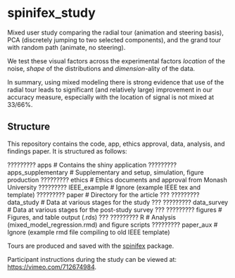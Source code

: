 # spinifex_study

Mixed user study comparing the radial tour (animation and steering basis), PCA (discretely jumping to two selected components), and the grand tour with random path (animate, no steering).

We test these visual factors across the experimental factors _location_ of the noise, _shape_ of the distributions and _dimension_-ality of the data.

In summary, using mixed modeling there is strong evidence that use of the radial tour leads to significant (and relatively large) improvement in our accuracy measure, especially with the location of signal is not mixed at 33/66%.


## Structure

This repository contains the code, app, ethics approval, data, analysis, and findings paper. It is structured as follows:

????????? apps                # Contains the shiny application
????????? apps_supplementary  # Supplementary and setup, simulation, figure production
????????? ethics              # Ethics documents and approval from Monash University
????????? IEEE_example        # Ignore (example IEEE tex and template)
????????? paper               # Directory for the article
???   ????????? data_study      # Data at various stages for the study
???   ????????? data_survey     # Data at various stages for the post-study survey
???   ????????? figures         # Figures, and table output (.rds)
???   ????????? R               # Analysis (mixed_model_regression.rmd) and figure scripts
????????? paper_aux           # Ignore (example rmd file compiling to old IEEE template)

Tours are produced and saved with the [spinifex](https://github.com/nspyrison/spinifex) package.

Participant instructions during the study can be viewed at: https://vimeo.com/712674984.
